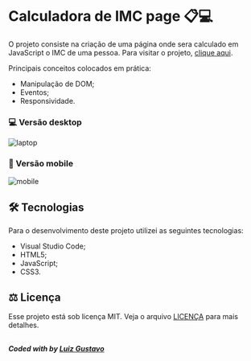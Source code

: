 # Calculadora de IMC page 📋💻
O projeto consiste na criação de uma página onde sera calculado em JavaScript o IMC de uma pessoa.
Para visitar o projeto, <a href="https://lgluiz1.github.io/fitnessgym/">clique aqui</a>.

Principais conceitos colocados em prática:
<ul>
  <li>Manipulação de DOM;</li>
  <li>Eventos;</li>
  <li>Responsividade.</li>
</ul> 

### 💻 Versão desktop
![laptop](https://user-images.githubusercontent.com/125038498/228026024-496e34f0-e9ab-4be3-b6c7-36e770a381f6.gif)




### 📱 Versão mobile
![mobile](https://user-images.githubusercontent.com/125038498/228022699-70e502e4-a405-476b-8c59-c5e4021b5e50.gif)




## 🛠 Tecnologias
Para o desenvolvimento deste projeto utilizei as seguintes tecnologias:
<ul>
  <li>Visual Studio Code;</li>
  <li>HTML5;</li>
  <li>JavaScript;</li>
  <li>CSS3.</li>
</ul>

## ⚖ Licença
Esse projeto está sob licença MIT. Veja o arquivo <a href="">LICENÇA</a> para mais detalhes.
## 

## 
##### Coded with  by <a href="https://github.com/lgluiz1/">Luiz Gustavo</a>
